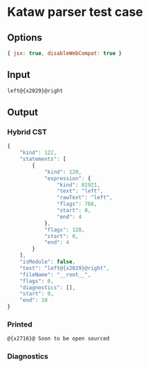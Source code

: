 # Kataw parser test case

## Options

`````js
{ jsx: true, disableWebCompat: true }
`````

## Input

`````js
left@{x2029}@right
`````

## Output

### Hybrid CST

```javascript
{
    "kind": 122,
    "statements": [
        {
            "kind": 120,
            "expression": {
                "kind": 81921,
                "text": "left",
                "rawText": "left",
                "flags": 768,
                "start": 0,
                "end": 4
            },
            "flags": 128,
            "start": 0,
            "end": 4
        }
    ],
    "isModule": false,
    "text": "left@{x2029}@right",
    "fileName": "__root__",
    "flags": 0,
    "diagnostics": [],
    "start": 0,
    "end": 10
}
```

### Printed

```javascript
@{x2716}@ Soon to be open sourced
```

### Diagnostics

```javascript

```

